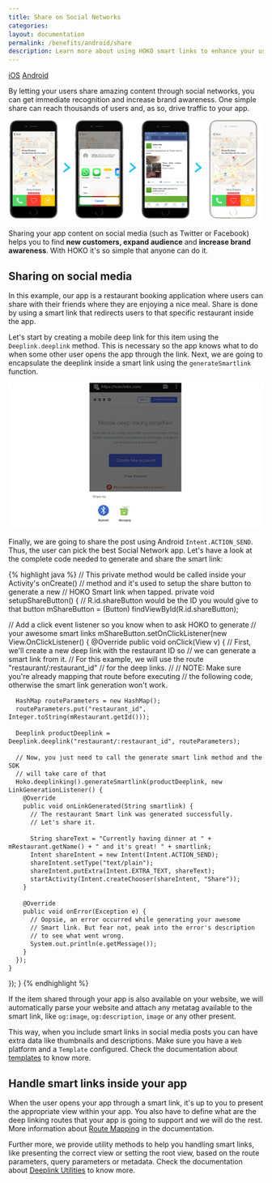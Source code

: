 ```yaml
---
title: Share on Social Networks
categories:
layout: documentation
permalink: /benefits/android/share
description: Learn more about using HOKO smart links to enhance your user experience.
---
```


<a href="http://support.hokolinks.com/benefits/ios/share/" class="tab">iOS</a>
<a href="#" class="tab active">Android</a>

By letting your users share amazing content through social networks, you can get immediate
recognition and increase brand awareness. One simple share can reach thousands of users and,
as so, drive traffic to your app.

![Social network sharing](/assets/images/social-sharing.jpg)

Sharing your app content on social media (such as Twitter or Facebook) helps you to find
**new customers, expand audience** and **increase brand awareness**. With HOKO it's so simple that
anyone can do it.

## Sharing on social media

In this example, our app is a restaurant booking application where users can share with their
friends where they are enjoying a nice meal. Share is done by using a smart
link that redirects users to that specific restaurant inside the app.

Let's start by creating a mobile deep link for this item using the `Deeplink.deeplink` method.
This is necessary so the app knows what to do when some other user opens the app through the link.
Next, we are going to encapsulate the deeplink inside a smart
link using the `generateSmartlink` function.

![Sharing](/assets/images/share-android.png)

Finally, we are going to share the post using Android `Intent.ACTION_SEND`.
Thus, the user can pick the best Social Network app. Let's have a look at the complete code needed
to generate and share the smart link:

{% highlight java %}
// This private method would be called inside your Activity's onCreate()
// method and it's used to setup the share button to generate a new
// HOKO Smart link when tapped.
private void setupShareButton() {
  // R.id.shareButton would be the ID you would give to that button
  mShareButton = (Button) findViewById(R.id.shareButton);

  // Add a click event listener so you know when to ask HOKO to generate
  // your awesome smart links
  mShareButton.setOnClickListener(new View.OnClickListener() {
    @Override
    public void onClick(View v) {
      // First, we'll create a new deep link with the restaurant ID so
      // we can generate a smart link from it.
      // For this example, we will use the route "restaurant/:restaurant_id"
      // for the deep links.
      //
      // NOTE: Make sure you're already mapping that route before executing
      // the following code, otherwise the smart link generation won't work.

      HashMap routeParameters = new HashMap();
      routeParameters.put("restaurant_id", Integer.toString(mRestaurant.getId()));

      Deeplink productDeeplink = Deeplink.deeplink("restaurant/:restaurant_id", routeParameters);

      // Now, you just need to call the generate smart link method and the SDK
      // will take care of that
      Hoko.deeplinking().generateSmartlink(productDeeplink, new LinkGenerationListener() {
        @Override
        public void onLinkGenerated(String smartlink) {
          // The restaurant Smart link was generated successfully.
          // Let's share it.

          String shareText = "Currently having dinner at " + mRestaurant.getName() + " and it's great! " + smartlink;
          Intent shareIntent = new Intent(Intent.ACTION_SEND);
          shareIntent.setType("text/plain");
          shareIntent.putExtra(Intent.EXTRA_TEXT, shareText);
          startActivity(Intent.createChooser(shareIntent, "Share"));
        }

        @Override
        public void onError(Exception e) {
          // Oopsie, an error occurred while generating your awesome
          // Smart link. But fear not, peak into the error's description
          // to see what went wrong.
          System.out.println(e.getMessage());
        }
      });
    }
  });
}
{% endhighlight %}

If the item shared through your app is also available on your website, we will automatically
parse your website and attach any metatag available to the smart link, like `og:image`,
`og:description`, `image` or any other present.

This way, when you include smart links in social media
posts you can have extra data like thumbnails and descriptions. Make sure you have a `Web`
platform and a `Template` configured. Check the documentation about
[templates](http://support.hokolinks.com/what-is-a-template/) to know more.

## Handle smart links inside your app

When the user opens your app through a smart link, it's up to you to present the appropriate view
within your app. You also have to define what are the deep linking routes that your app is going to support
and we will do the rest. More information about [Route Mapping](http://support.hokolinks.com/android/android-deeplinking/#route-mapping-using-annotations) in the documentation.

Further more, we provide utility methods to help you handling smart links, like presenting the correct view
or setting the root view, based on the route parameters, query parameters or metadata.
Check the documentation about [Deeplink Utilities](http://support.hokolinks.com/ios/ios-utilities/) to know more.


